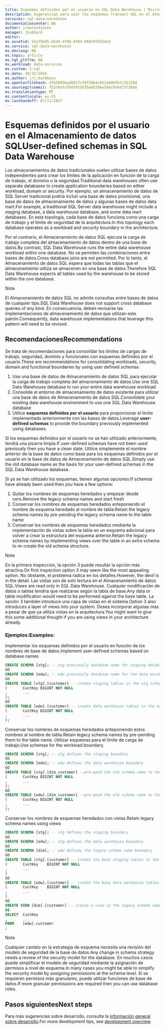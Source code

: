 ```yaml
---
title: Esquemas definidos por el usuario en SQL Data Warehouse | Microsoft Docs
description: Sugerencias para usar los esquemas Transact-SQL en el Almacenamiento de datos SQL Azure para desarrollar soluciones.
services: sql-data-warehouse
documentationcenter: NA
author: jrowlandjones
manager: jhubbard
editor: 
ms.assetid: 52af5bd5-d5d3-4f9b-8704-06829fb924e3
ms.service: sql-data-warehouse
ms.devlang: NA
ms.topic: article
ms.tgt_pltfrm: NA
ms.workload: data-services
ms.custom: t-sql
ms.date: 10/31/2016
ms.author: jrj;barbkess
ms.openlocfilehash: dfb58956ad6637cf0f50b4c052ab98fb7c26139d
ms.sourcegitcommit: f537befafb079256fba0529ee554c034d73f36b0
ms.translationtype: MT
ms.contentlocale: es-ES
ms.lasthandoff: 07/11/2017
---
```

# <a name="user-defined-schemas-in-sql-data-warehouse"></a><span data-ttu-id="80717-103">Esquemas definidos por el usuario en el Almacenamiento de datos SQL</span><span class="sxs-lookup"><span data-stu-id="80717-103">User-defined schemas in SQL Data Warehouse</span></span>
<span data-ttu-id="80717-104">Los almacenamientos de datos tradicionales suelen utilizar bases de datos independientes para crear los límites de la aplicación en función de la carga de trabajo, el dominio o la seguridad.</span><span class="sxs-lookup"><span data-stu-id="80717-104">Traditional data warehouses often use separate databases to create application boundaries based on either workload, domain or security.</span></span> <span data-ttu-id="80717-105">Por ejemplo, un almacenamiento de datos de SQL Server tradicional podría incluir una base de datos provisional, una base de datos de almacenamiento de datos y algunas bases de datos data mart.</span><span class="sxs-lookup"><span data-stu-id="80717-105">For example, a traditional SQL Server data warehouse might include a staging database, a data warehouse database, and some data mart databases.</span></span> <span data-ttu-id="80717-106">En esta topología, cada base de datos funciona como una carga de trabajo y el límite de seguridad de la arquitectura.</span><span class="sxs-lookup"><span data-stu-id="80717-106">In this topology each database operates as a workload and security boundary in the architecture.</span></span>

<span data-ttu-id="80717-107">Por el contrario, el Almacenamiento de datos SQL ejecuta la carga de trabajo completa del almacenamiento de datos dentro de una base de datos.</span><span class="sxs-lookup"><span data-stu-id="80717-107">By contrast, SQL Data Warehouse runs the entire data warehouse workload within one database.</span></span> <span data-ttu-id="80717-108">No se permiten las combinaciones entre bases de datos.</span><span class="sxs-lookup"><span data-stu-id="80717-108">Cross database joins are not permitted.</span></span> <span data-ttu-id="80717-109">Por lo tanto, el Almacenamiento de datos SQL espera que todas las tablas que el almacenamiento utiliza se almacenen en una base de datos.</span><span class="sxs-lookup"><span data-stu-id="80717-109">Therefore SQL Data Warehouse expects all tables used by the warehouse to be stored within the one database.</span></span>

> [!NOTE]
> <span data-ttu-id="80717-110">El Almacenamiento de datos SQL no admite consultas entre bases de datos de cualquier tipo.</span><span class="sxs-lookup"><span data-stu-id="80717-110">SQL Data Warehouse does not support cross database queries of any kind.</span></span> <span data-ttu-id="80717-111">En consecuencia, deben revisarse las implementaciones de almacenamiento de datos que utilizan este patrón.</span><span class="sxs-lookup"><span data-stu-id="80717-111">Consequently, data warehouse implementations that leverage this pattern will need to be revised.</span></span>
> 
> 

## <a name="recommendations"></a><span data-ttu-id="80717-112">Recomendaciones</span><span class="sxs-lookup"><span data-stu-id="80717-112">Recommendations</span></span>
<span data-ttu-id="80717-113">Se trata de recomendaciones para consolidar los límites de cargas de trabajo, seguridad, dominio y funcionales con esquemas definidos por el usuario.</span><span class="sxs-lookup"><span data-stu-id="80717-113">These are recommendations for consolidating workloads, security, domain and functional boundaries by using user defined schemas</span></span>

1. <span data-ttu-id="80717-114">Use una base de datos de Almacenamiento de datos SQL para ejecutar la carga de trabajo completa del almacenamiento de datos.</span><span class="sxs-lookup"><span data-stu-id="80717-114">Use one SQL Data Warehouse database to run your entire data warehouse workload</span></span>
2. <span data-ttu-id="80717-115">Consolide el entorno de almacenamiento de datos existente para utilizar una base de datos de Almacenamiento de datos SQL.</span><span class="sxs-lookup"><span data-stu-id="80717-115">Consolidate your existing data warehouse environment to use one SQL Data Warehouse database</span></span>
3. <span data-ttu-id="80717-116">Utilice **esquemas definidos por el usuario** para proporcionar el límite implementado anteriormente con las bases de datos.</span><span class="sxs-lookup"><span data-stu-id="80717-116">Leverage **user-defined schemas** to provide the boundary previously implemented using databases.</span></span>

<span data-ttu-id="80717-117">Si los esquemas definidos por el usuario no se han utilizado anteriormente, tendrá una pizarra limpia.</span><span class="sxs-lookup"><span data-stu-id="80717-117">If user-defined schemas have not been used previously then you have a clean slate.</span></span> <span data-ttu-id="80717-118">Utilice simplemente el nombre anterior de la base de datos como base para los esquemas definidos por el usuario en la base de datos de Almacenamiento de datos SQL.</span><span class="sxs-lookup"><span data-stu-id="80717-118">Simply use the old database name as the basis for your user-defined schemas in the SQL Data Warehouse database.</span></span>

<span data-ttu-id="80717-119">Si ya se han utilizado los esquemas, tienen algunas opciones:</span><span class="sxs-lookup"><span data-stu-id="80717-119">If schemas have already been used then you have a few options:</span></span>

1. <span data-ttu-id="80717-120">Quitar los nombres de esquemas heredados y empezar desde cero.</span><span class="sxs-lookup"><span data-stu-id="80717-120">Remove the legacy schema names and start fresh</span></span>
2. <span data-ttu-id="80717-121">Conservar los nombres de esquemas heredados anteponiendo el nombre de esquema heredado al nombre de tabla.</span><span class="sxs-lookup"><span data-stu-id="80717-121">Retain the legacy schema names by pre-pending the legacy schema name to the table name</span></span>
3. <span data-ttu-id="80717-122">Conservar los nombres de esquemas heredados mediante la implementación de vistas sobre la tabla en un esquema adicional para volver a crear la estructura del esquema anterior.</span><span class="sxs-lookup"><span data-stu-id="80717-122">Retain the legacy schema names by implementing views over the table in an extra schema to re-create the old schema structure.</span></span>

> [!NOTE]
> <span data-ttu-id="80717-123">En la primera inspección, la opción 3 puede resultar la opción más atractiva.</span><span class="sxs-lookup"><span data-stu-id="80717-123">On first inspection option 3 may seem like the most appealing option.</span></span> <span data-ttu-id="80717-124">No obstante, el problema radica en los detalles.</span><span class="sxs-lookup"><span data-stu-id="80717-124">However, the devil is in the detail.</span></span> <span data-ttu-id="80717-125">Las vistas son de solo lectura en el Almacenamiento de datos SQL.</span><span class="sxs-lookup"><span data-stu-id="80717-125">Views are read only in SQL Data Warehouse.</span></span> <span data-ttu-id="80717-126">Cualquier modificación de datos o tablas tendría que realizarse según la tabla de base.</span><span class="sxs-lookup"><span data-stu-id="80717-126">Any data or table modification would need to be performed against the base table.</span></span> <span data-ttu-id="80717-127">La opción 3 también introduce una capa de vistas en el sistema.</span><span class="sxs-lookup"><span data-stu-id="80717-127">Option 3 also introduces a layer of views into your system.</span></span> <span data-ttu-id="80717-128">Desea incorporar algunas más a pesar de que ya utiliza vistas en la arquitectura.</span><span class="sxs-lookup"><span data-stu-id="80717-128">You might want to give this some additional thought if you are using views in your architecture already.</span></span>
> 
> 

### <a name="examples"></a><span data-ttu-id="80717-129">Ejemplos:</span><span class="sxs-lookup"><span data-stu-id="80717-129">Examples:</span></span>
<span data-ttu-id="80717-130">Implementar los esquemas definidos por el usuario en función de los nombres de base de datos.</span><span class="sxs-lookup"><span data-stu-id="80717-130">Implement user-defined schemas based on database names</span></span>

```sql
CREATE SCHEMA [stg]; -- stg previously database name for staging database
GO
CREATE SCHEMA [edw]; -- edw previously database name for the data warehouse
GO
CREATE TABLE [stg].[customer] -- create staging tables in the stg schema
(       CustKey BIGINT NOT NULL
,       ...
);
GO
CREATE TABLE [edw].[customer] -- create data warehouse tables in the edw schema
(       CustKey BIGINT NOT NULL
,       ...
);
```

<span data-ttu-id="80717-131">Conservar los nombres de esquemas heredados anteponiendo estos nombres al nombre de tabla.</span><span class="sxs-lookup"><span data-stu-id="80717-131">Retain legacy schema names by pre-pending them to the table name.</span></span> <span data-ttu-id="80717-132">Utilizar esquemas para el límite de carga de trabajo.</span><span class="sxs-lookup"><span data-stu-id="80717-132">Use schemas for the workload boundary.</span></span>

```sql
CREATE SCHEMA [stg]; -- stg defines the staging boundary
GO
CREATE SCHEMA [edw]; -- edw defines the data warehouse boundary
GO
CREATE TABLE [stg].[dim_customer] --pre-pend the old schema name to the table and create in the staging boundary
(       CustKey BIGINT NOT NULL
,       ...
);
GO
CREATE TABLE [edw].[dim_customer] --pre-pend the old schema name to the table and create in the data warehouse boundary
(       CustKey BIGINT NOT NULL
,       ...
);
```

<span data-ttu-id="80717-133">Conservar los nombres de esquemas heredados con vistas.</span><span class="sxs-lookup"><span data-stu-id="80717-133">Retain legacy schema names using views</span></span>

```sql
CREATE SCHEMA [stg]; -- stg defines the staging boundary
GO
CREATE SCHEMA [edw]; -- stg defines the data warehouse boundary
GO
CREATE SCHEMA [dim]; -- edw defines the legacy schema name boundary
GO
CREATE TABLE [stg].[customer] -- create the base staging tables in the staging boundary
(       CustKey    BIGINT NOT NULL
,       ...
)
GO
CREATE TABLE [edw].[customer] -- create the base data warehouse tables in the data warehouse boundary
(       CustKey    BIGINT NOT NULL
,       ...
)
GO
CREATE VIEW [dim].[customer] -- create a view in the legacy schema name boundary for presentation consistency purposes only
AS
SELECT  CustKey
,       ...
FROM    [edw].customer
;
```

> [!NOTE]
> <span data-ttu-id="80717-134">Cualquier cambio en la estrategia de esquema necesita una revisión del modelo de seguridad de la base de datos.</span><span class="sxs-lookup"><span data-stu-id="80717-134">Any change in schema strategy needs a review of the security model for the database.</span></span> <span data-ttu-id="80717-135">En muchos casos puede simplificar el modelo de seguridad mediante la asignación de permisos a nivel de esquema.</span><span class="sxs-lookup"><span data-stu-id="80717-135">In many cases you might be able to simplify the security model by assigning permissions at the schema level.</span></span> <span data-ttu-id="80717-136">Si se requieren permisos más granulares, puede utilizar funciones de base de datos.</span><span class="sxs-lookup"><span data-stu-id="80717-136">If more granular permissions are required then you can use database roles.</span></span>
> 
> 

## <a name="next-steps"></a><span data-ttu-id="80717-137">Pasos siguientes</span><span class="sxs-lookup"><span data-stu-id="80717-137">Next steps</span></span>
<span data-ttu-id="80717-138">Para más sugerencias sobre desarrollo, consulte la [información general sobre desarrollo][development overview].</span><span class="sxs-lookup"><span data-stu-id="80717-138">For more development tips, see [development overview][development overview].</span></span>

<!--Image references-->

<!--Article references-->
[development overview]: sql-data-warehouse-overview-develop.md

<!--MSDN references-->

<!--Other Web references-->
